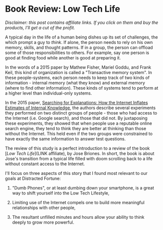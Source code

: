 Book Review: Low Tech Life
==========================

_Disclaimer:  this post contains affiliate links.  If you click on them and buy the products, I'll get a cut of the profit._ 

A typical day in the life of a human being dishes up its set of challenges, the which prompt a guy to *think*.  If alone, the person needs to rely on his own memory, skills, and thought patterns.  If in a group, the person can offload some of those responsibilities to others.  For example, say one person is good at finding food while another is good at preparing it.

In the words of a 2015 paper by Mathew Fisher, Mariel Goddu, and Frank Keil, this kind of organization is called a "Transactive memory system".  In these people-systems, each person needs to keep track of two kinds of information - internal memory (what they know) and external memory (where to find other information).  These kinds of systems tend to perform at a higher level than individual-only systems.

In the 2015 paper, [Searching for Explanations: How the Internet Inflates Estimates of Internal Knowledge](LINK), the authors describe several experiments they performed on two distinct groups of people - those who had access to the Internet (i.e. Google search), and those that did not.  By juxtaposing these experiments, they showed that when people use a reputable online search engine, they tend to think they are better at thinking than those without the Internet.  This held even if the two groups were constrained to have exactly the same information to answer test questions.

The review of this study is a perfect introduction to a review of the book [_Low Tech Life_](LINK affiliate), by Jose Briones.  In short, the book is about Jose's transition from a typical life filled with doom scrolling back to a life without constant access to the Internet.

I'll focus on three aspects of this story that I found most relevant to our goals at Distracted Fortune:

1. "Dumb Phones", or at least dumbing down your smartphone, is a great way to shift yourself into the Low Tech Lifestyle,

2. Limiting use of the Internet compels one to build more meaningful relationships with other people,

3. The resultant unfilled minutes and hours allow your ability to think deeply to grow more powerful.

